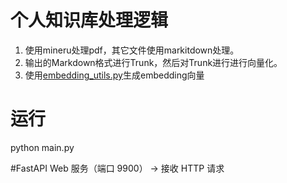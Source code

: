 # 个人知识库处理逻辑
1. 使用mineru处理pdf，其它文件使用markitdown处理。
2. 输出的Markdown格式进行Trunk，然后对Trunk进行进行向量化。
3. 使用[embedding_utils.py](embedding_utils.py)生成embedding向量

# 运行
python main.py

#FastAPI Web 服务（端口 9900） → 接收 HTTP 请求



